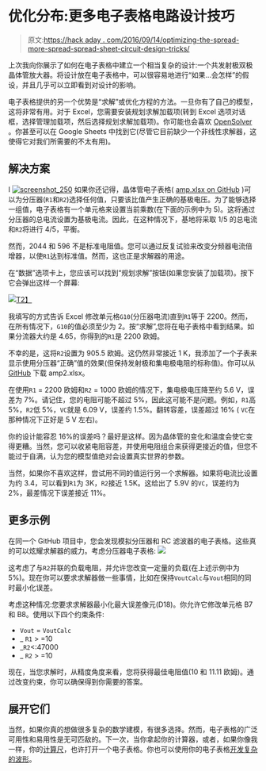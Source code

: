 # 优化分布:更多电子表格电路设计技巧

> 原文:[https://hack aday . com/2016/09/14/optimizing-the-spread-more-spread-spread-sheet-circuit-design-tricks/](https://hackaday.com/2016/09/14/optimizing-the-spread-more-spreadsheet-circuit-design-tricks/)

上次我向你展示了如何在电子表格中建立一个相当复杂的设计:一个共发射极双极晶体管放大器。将设计放在电子表格中，可以很容易地进行“如果…会怎样”的假设，并且几乎可以立即看到对设计的影响。

电子表格提供的另一个优势是“求解”或优化方程的方法。一旦你有了自己的模型，这将非常有用。对于 Excel，您需要安装规划求解加载项(转到 Excel 选项对话框，选择管理加载项，然后选择规划求解加载项)。你可能也会喜欢 [OpenSolver](http://opensolver.org/) 。你甚至可以在 Google Sheets 中找到它(尽管它目前缺少一个非线性求解器，这使得它对我们所需要的不太有用)。

## 解决方案

I [![screenshot_250](../Images/a08dc2127abddf9b41e16faffe70eda4.png)](https://hackaday.com/wp-content/uploads/2016/08/screenshot_250.png) 如果你还记得，晶体管电子表格( [amp.xlsx on GitHub](https://github.com/wd5gnr/ExcelCircuit) )可以为分压器(`R1`和`R2`)选择任何值，只要该比值产生正确的基极电压。为了能够选择一组值，电子表格有一个单元格来设置当前乘数(在下面的示例中为 5)。这将通过分压器的总电流设置为基极电流。因此，在这种情况下，基地将采取 1/5 的总电流和`R2`将进行 4/5，平衡。

然而，2044 和 596 不是标准电阻值。您可以通过反复试验来改变分频器电流倍增器，以使`R1`达到标准值。然而，这也正是求解器的用途。

在“数据”选项卡上，您应该可以找到“规划求解”按钮(如果您安装了加载项)。按下它会弹出这样一个屏幕:

[![](../Images/9afcefba397f076790f2bfc7f9822cd8.png)T2】](https://hackaday.com/wp-content/uploads/2016/08/solve.png)

我填写的方式告诉 Excel 修改单元格`G10`(分压器电流)直到`R1`等于 2200。然而，在所有情况下，`G10`的值必须至少为 2。按“求解”,您将在电子表格中看到结果。如果分流器大约是 4.65，你得到的`R1`是 2200 欧姆。

不幸的是，这将`R2`设置为 905.5 欧姆。这仍然非常接近 1 K，我添加了一个子表来显示使用分压器“正确”值的效果(但保持发射极和集电极电阻的标称值)。你可以从 [GitHub](https://github.com/wd5gnr/ExcelCircuit) 下载 amp2.xlsx。

在使用`R1` = 2200 欧姆和`R2` = 1000 欧姆的情况下，集电极电压降至约 5.6 V，误差为 7%。请记住，您的电阻可能不超过 5%，因此这可能不是问题。例如，`R1`高 5%，`R2`低 5%，`VC`就是 6.09 V，误差约 1.5%。翻转容差，误差超过 16% ( `VC`在那种情况下正好是 5 V 左右)。

你的设计能容忍 16%的误差吗？最好是这样。因为晶体管的变化和温度会使它变得更糟。当然，您可以收紧电阻容差，并使用电阻组合来获得更接近的值，但您不能过于自满，认为您的模型值绝对会设置真实世界的参数。

当然，如果你不喜欢这样，尝试用不同的值运行另一个求解器。如果将电流比设置为约 3.4，可以看到`R1`为 3K，`R2`接近 1.5K。这给出了 5.9V 的`VC`，误差约为 2%，最差情况下误差接近 11%。

## 更多示例

在同一个 GitHub 项目中，您会发现模拟分压器和 RC 滤波器的电子表格。这些真的可以炫耀求解器的威力。考虑分压器电子表格: [![](../Images/00b353df825c13ca299eb9489d6fd8b6.png)](https://hackaday.com/wp-content/uploads/2016/08/screenshot_254.png)

这考虑了与`R2`并联的负载电阻，并允许您改变一定量的负载(在上述示例中为 5%)。现在你可以要求求解器做一些事情，比如在保持`VoutCalc`与`Vout`相同的同时最小化误差。

考虑这种情况:您要求求解器最小化最大误差像元(D18)。你允许它修改单元格 B7 和 B8。使用以下四个约束条件:

*   `Vout` = `VoutCalc`
*   _ `R1` > =10
*   _`R2`<:47000
*   _ `R2` > =10

现在，当您求解时，从精度角度来看，您将获得最佳电阻值(10 和 11.11 欧姆)。通过改变约束，你可以确保得到你需要的答案。

## 展开它们

当然，如果你真的想做很多复杂的数学建模，有很多选择。然而，电子表格的广泛可用性和易用性是无可匹敌的。下一次，当你拿起你的计算器，或者，如果你像我一样，你的[计算尺](https://hackaday.com/2015/11/05/slide-rules-were-the-original-personal-computers/)，也许打开一个电子表格。你也可以使用你的电子表格[开发复杂的波形](https://hackaday.com/2015/09/15/how-to-build-a-pocket-sized-mbed-signal-generator/)。